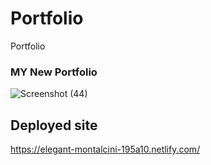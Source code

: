 # Portfolio
Portfolio
### MY New Portfolio
![Screenshot (44)](https://user-images.githubusercontent.com/46428004/57632692-23dd3f80-7570-11e9-898b-d3b318ec8f4b.png)

## Deployed site

https://elegant-montalcini-195a10.netlify.com/

